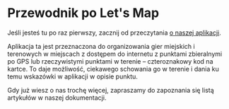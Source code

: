 # Przewodnik po Let's Map

Jeśli jesteś tu po raz pierwszy, zacznij od przeczytania [o naszej aplikacji](https://letsmap.pl/).

Aplikacja ta jest przeznaczona do organizowania gier miejskich i terenowych w miejscach z dostępem do internetu z 
punktami zbieralnymi po GPS lub rzeczywistymi punktami w terenie – czteroznakowy kod na kartce.
To daje możliwość, ciekawego schowania go w terenie i dania ku temu wskazówki w aplikacji w opisie punktu.

Gdy już wiesz o nas trochę więcej, zapraszamy do zapoznania się listą artykułów w naszej dokumentacji.
